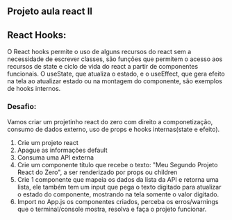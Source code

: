 ## Projeto aula react II

## React Hooks:

O React hooks permite o uso de alguns recursos do react sem a necessidade de escrever classes, são funções que permitem o acesso aos recursos de state e ciclo de vida do react a partir de componentes funcionais. O useState, que atualiza o estado, e o useEffect, que gera efeito na tela ao atualizar estado ou na montagem do componente, são exemplos de hooks internos.

### Desafio:

Vamos criar um projetinho react do zero com direito a componetização, consumo de dados externo, uso de props e hooks internas(state e efeito).

1. Crie um projeto react
2. Apague as informações default
3. Consuma uma API externa
4. Crie um componente título que recebe o texto: "Meu Segundo Projeto React do Zero", a ser renderizado por props ou children
5. Crie 1 componente que mapeia os dados da lista da API e retorna uma lista, ele também tem um input que pega o texto digitado para atualizar o estado do componente, mostrando na tela somente o valor digitado.
6. Import no App.js os componentes criados, perceba os erros/warnings que o terminal/console mostra, resolva e faça o projeto funcionar.